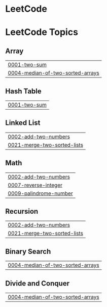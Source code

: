 # LeetCode
<!---LeetCode Topics Start-->
# LeetCode Topics
## Array
|  |
| ------- |
| [0001-two-sum](https://github.com/Bharath1052/LeetCode/tree/master/0001-two-sum) |
| [0004-median-of-two-sorted-arrays](https://github.com/Bharath1052/LeetCode/tree/master/0004-median-of-two-sorted-arrays) |
## Hash Table
|  |
| ------- |
| [0001-two-sum](https://github.com/Bharath1052/LeetCode/tree/master/0001-two-sum) |
## Linked List
|  |
| ------- |
| [0002-add-two-numbers](https://github.com/Bharath1052/LeetCode/tree/master/0002-add-two-numbers) |
| [0021-merge-two-sorted-lists](https://github.com/Bharath1052/LeetCode/tree/master/0021-merge-two-sorted-lists) |
## Math
|  |
| ------- |
| [0002-add-two-numbers](https://github.com/Bharath1052/LeetCode/tree/master/0002-add-two-numbers) |
| [0007-reverse-integer](https://github.com/Bharath1052/LeetCode/tree/master/0007-reverse-integer) |
| [0009-palindrome-number](https://github.com/Bharath1052/LeetCode/tree/master/0009-palindrome-number) |
## Recursion
|  |
| ------- |
| [0002-add-two-numbers](https://github.com/Bharath1052/LeetCode/tree/master/0002-add-two-numbers) |
| [0021-merge-two-sorted-lists](https://github.com/Bharath1052/LeetCode/tree/master/0021-merge-two-sorted-lists) |
## Binary Search
|  |
| ------- |
| [0004-median-of-two-sorted-arrays](https://github.com/Bharath1052/LeetCode/tree/master/0004-median-of-two-sorted-arrays) |
## Divide and Conquer
|  |
| ------- |
| [0004-median-of-two-sorted-arrays](https://github.com/Bharath1052/LeetCode/tree/master/0004-median-of-two-sorted-arrays) |
<!---LeetCode Topics End-->